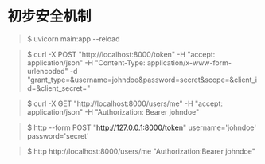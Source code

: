 初步安全机制
==========

> $ uvicorn main:app --reload

> $ curl -X POST "http://localhost:8000/token" -H  "accept: application/json" -H  "Content-Type: application/x-www-form-urlencoded" -d "grant_type=&username=johndoe&password=secret&scope=&client_id=&client_secret="

> $ curl -X GET "http://localhost:8000/users/me" -H  "accept: application/json" -H  "Authorization: Bearer johndoe"

> $ http --form POST "http://127.0.0.1:8000/token" username='johndoe' password='secret'

> $ http http://localhost:8000/users/me "Authorization:Bearer johndoe"
